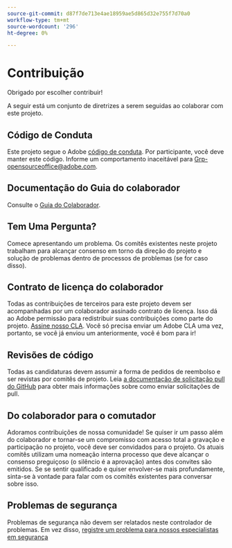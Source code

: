 ```yaml
---
source-git-commit: d87f7de713e4ae18959ae5d865d32e755f7d70a0
workflow-type: tm+mt
source-wordcount: '296'
ht-degree: 0%

---
```

# Contribuição

Obrigado por escolher contribuir!

A seguir está um conjunto de diretrizes a serem seguidas ao colaborar com este projeto.

## Código de Conduta

Este projeto segue o Adobe [código de conduta](code-of-conduct.md). Por participante,
você deve manter este código. Informe um comportamento inaceitável para
[Grp-opensourceoffice@adobe.com](mailto:Grp-opensourceoffice@adobe.com).

## Documentação do Guia do colaborador

Consulte o [Guia do Colaborador](https://docs.adobe.com/content/help/en/contributor/contributor-guide/introduction.html).

## Tem Uma Pergunta?

Comece apresentando um problema. Os comitês existentes neste projeto trabalham para alcançar
consenso em torno da direção do projeto e solução de problemas dentro de processos de problemas
(se for caso disso).

## Contrato de licença do colaborador

Todas as contribuições de terceiros para este projeto devem ser acompanhadas por um colaborador assinado
contrato de licença. Isso dá ao Adobe permissão para redistribuir suas contribuições
como parte do projeto. [Assine nosso CLA](http://opensource.adobe.com/cla.html). Você
só precisa enviar um Adobe CLA uma vez, portanto, se você já enviou um anteriormente,
você é bom para ir!

## Revisões de código

Todas as candidaturas devem assumir a forma de pedidos de reembolso e ser revistas
por comitês de projeto. Leia [a documentação de solicitação pull do GitHub](https://help.github.com/articles/about-pull-requests/)
para obter mais informações sobre como enviar solicitações de pull.

<!--
Lastly, please follow the [pull request template](PULL_REQUEST_TEMPLATE.md) when
submitting a pull request!
-->

## Do colaborador para o comutador

Adoramos contribuições de nossa comunidade! Se quiser ir um passo além do colaborador
e tornar-se um compromisso com acesso total a gravação e participação no projeto, você deve
ser convidados para o projeto. Os atuais comitês utilizam uma nomeação interna
processo que deve alcançar o consenso preguiçoso (o silêncio é a aprovação) antes dos convites
são emitidos. Se se sentir qualificado e quiser envolver-se mais profundamente,
sinta-se à vontade para falar com os comitês existentes para conversar sobre isso.

## Problemas de segurança

Problemas de segurança não devem ser relatados neste controlador de problemas. Em vez disso, [registre um problema para nossos especialistas em segurança](https://helpx.adobe.com/security/alertus.html)
